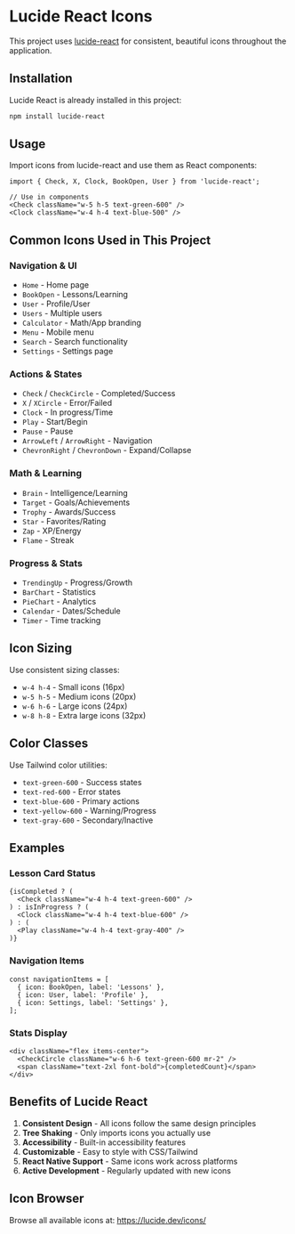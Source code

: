 # Lucide React Icons

This project uses [lucide-react](https://lucide.dev/guide/packages/lucide-react) for consistent, beautiful icons throughout the application.

## Installation

Lucide React is already installed in this project:

```bash
npm install lucide-react
```

## Usage

Import icons from lucide-react and use them as React components:

```tsx
import { Check, X, Clock, BookOpen, User } from 'lucide-react';

// Use in components
<Check className="w-5 h-5 text-green-600" />
<Clock className="w-4 h-4 text-blue-500" />
```

## Common Icons Used in This Project

### Navigation & UI
- `Home` - Home page
- `BookOpen` - Lessons/Learning
- `User` - Profile/User
- `Users` - Multiple users
- `Calculator` - Math/App branding
- `Menu` - Mobile menu
- `Search` - Search functionality
- `Settings` - Settings page

### Actions & States
- `Check` / `CheckCircle` - Completed/Success
- `X` / `XCircle` - Error/Failed
- `Clock` - In progress/Time
- `Play` - Start/Begin
- `Pause` - Pause
- `ArrowLeft` / `ArrowRight` - Navigation
- `ChevronRight` / `ChevronDown` - Expand/Collapse

### Math & Learning
- `Brain` - Intelligence/Learning
- `Target` - Goals/Achievements
- `Trophy` - Awards/Success
- `Star` - Favorites/Rating
- `Zap` - XP/Energy
- `Flame` - Streak

### Progress & Stats
- `TrendingUp` - Progress/Growth
- `BarChart` - Statistics
- `PieChart` - Analytics
- `Calendar` - Dates/Schedule
- `Timer` - Time tracking

## Icon Sizing

Use consistent sizing classes:
- `w-4 h-4` - Small icons (16px)
- `w-5 h-5` - Medium icons (20px)
- `w-6 h-6` - Large icons (24px)
- `w-8 h-8` - Extra large icons (32px)

## Color Classes

Use Tailwind color utilities:
- `text-green-600` - Success states
- `text-red-600` - Error states  
- `text-blue-600` - Primary actions
- `text-yellow-600` - Warning/Progress
- `text-gray-600` - Secondary/Inactive

## Examples

### Lesson Card Status
```tsx
{isCompleted ? (
  <Check className="w-4 h-4 text-green-600" />
) : isInProgress ? (
  <Clock className="w-4 h-4 text-blue-600" />
) : (
  <Play className="w-4 h-4 text-gray-400" />
)}
```

### Navigation Items
```tsx
const navigationItems = [
  { icon: BookOpen, label: 'Lessons' },
  { icon: User, label: 'Profile' },
  { icon: Settings, label: 'Settings' },
];
```

### Stats Display
```tsx
<div className="flex items-center">
  <CheckCircle className="w-6 h-6 text-green-600 mr-2" />
  <span className="text-2xl font-bold">{completedCount}</span>
</div>
```

## Benefits of Lucide React

1. **Consistent Design** - All icons follow the same design principles
2. **Tree Shaking** - Only imports icons you actually use
3. **Accessibility** - Built-in accessibility features
4. **Customizable** - Easy to style with CSS/Tailwind
5. **React Native Support** - Same icons work across platforms
6. **Active Development** - Regularly updated with new icons

## Icon Browser

Browse all available icons at: https://lucide.dev/icons/
